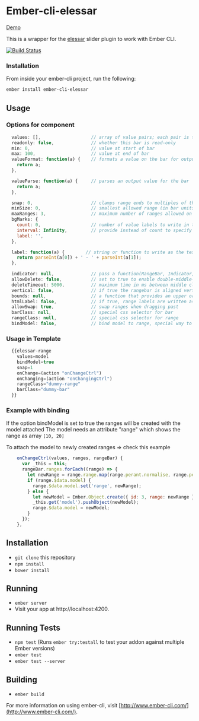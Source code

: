 # Ember-cli-elessar

[Demo](http://ejthan.github.io/ember-cli-elessar/)

This is a wrapper for the [elessar](https://github.com/quarterto/Elessar) slider plugin to work with Ember CLI.

[![Build Status](https://travis-ci.org/ejthan/ember-cli-elessar.svg)](https://travis-ci.org/ejthan/ember-cli-elessar)

### Installation

From inside your ember-cli project, run the following:

```bash
ember install ember-cli-elessar
```

## Usage

### Options for component

```javascript
  values: [],                   // array of value pairs; each pair is the min and max of the range it creates
  readonly: false,              // whether this bar is read-only
  min: 0,                       // value at start of bar
  max: 100,                     // value at end of bar
  valueFormat: function(a) {    // formats a value on the bar for output
    return a;
  },

  valueParse: function(a) {     // parses an output value for the bar
    return a;
  },

  snap: 0,                      // clamps range ends to multiples of this value (in bar units)
  minSize: 0,                   // smallest allowed range (in bar units)
  maxRanges: 3,                 // maximum number of ranges allowed on the bar
  bgMarks: {
    count: 0,                   // number of value labels to write in the background of the bar
    interval: Infinity,         // provide instead of count to specify the space between labels
    label: '',
  },

  label: function(a) {        // string or function to write as the text of a label. functions are called with normalised values.
    return parseInt(a[0]) + ' - ' + parseInt(a[1]);
  },

  indicator: null,              // pass a function(RangeBar, Indicator, Function?) Value to calculate where to put a current indicator, calling the function whenever you want the position to be recalculated
  allowDelete: false,           // set to true to enable double-middle-click-to-delete
  deleteTimeout: 5000,          // maximum time in ms between middle clicks
  vertical: false,              // if true the rangebar is aligned vertically, and given the class elessar-vertical
  bounds: null,                 // a function that provides an upper or lower bound when a range is being dragged. call with the range that is being moved, should return an object with an upper or lower key
  htmlLabel: false,             // if true, range labels are written as html
  allowSwap: true,              // swap ranges when dragging past
  barClass: null,               // special css selector for bar
  rangeClass: null,             // special css selector for range
  bindModel: false,             // bind model to range, special way to add ranges (manual)
```

### Usage in Template

```javascript
  {{elessar-range
    values=model
    bindModel=true
    snap=1
    onChange=(action "onChangeCtrl")
    onChanging=(action "onChangingCtrl")
    rangeClass="dummy-range"
    barClass="dummy-bar"
  }}
```

### Example with binding

If the option bindModel is set to true the ranges will be created with the model attached
The model needs an attribute "range" which shows the range as array `[10, 20]`

To attach the model to newly created ranges => check this example
```javascript
    onChangeCtrl(values, ranges, rangeBar) {
      var _this = this;
      rangeBar.ranges.forEach((range) => {
        let newRange = range.range.map(range.perant.normalise, range.perant);
        if (range.$data.model) {
          range.$data.model.set('range', newRange);
        } else {
          let newModel = Ember.Object.create({ id: 3, range: newRange });
          _this.get('model').pushObject(newModel);
          range.$data.model = newModel;
        }
      });
    },
```

## Installation

* `git clone` this repository
* `npm install`
* `bower install`

## Running

* `ember server`
* Visit your app at http://localhost:4200.

## Running Tests

* `npm test` (Runs `ember try:testall` to test your addon against multiple Ember versions)
* `ember test`
* `ember test --server`

## Building

* `ember build`

For more information on using ember-cli, visit [http://www.ember-cli.com/](http://www.ember-cli.com/).
